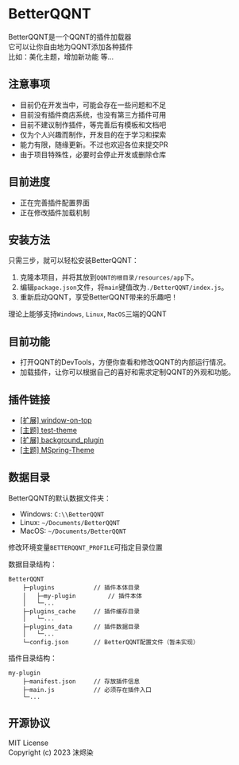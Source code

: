 # BetterQQNT

BetterQQNT是一个QQNT的插件加载器  
它可以让你自由地为QQNT添加各种插件  
比如：美化主题，增加新功能 等...


## 注意事项

- 目前仍在开发当中，可能会存在一些问题和不足
- 目前没有插件商店系统，也没有第三方插件可用
- 目前不建议制作插件，等完善后有模板和文档吧
- 仅为个人兴趣而制作，开发目的在于学习和探索
- 能力有限，随缘更新。不过也欢迎各位来提交PR
- 由于项目特殊性，必要时会停止开发或删除仓库


## 目前进度
- 正在完善插件配置界面
- 正在修改插件加载机制


## 安装方法

只需三步，就可以轻松安装BetterQQNT：

1. 克隆本项目，并将其放到`QQNT的根目录/resources/app`下。
2. 编辑`package.json`文件，将`main`键值改为`./BetterQQNT/index.js`。
3. 重新启动QQNT，享受BetterQQNT带来的乐趣吧！

理论上能够支持`Windows`, `Linux`, `MacOS`三端的QQNT


## 目前功能

- 打开QQNT的DevTools，方便你查看和修改QQNT的内部运行情况。
- 加载插件，让你可以根据自己的喜好和需求定制QQNT的外观和功能。


## 插件链接

- [[扩展] window-on-top](https://github.com/mo-jinran/BetterQQNT-window-on-top)
- [[主题] test-theme](https://github.com/mo-jinran/BetterQQNT-test-theme)
- [[扩展] background_plugin](https://github.com/xh321/BetterQQNT-Background-Plugin)
- [[主题] MSpring-Theme](https://github.com/MUKAPP/BetterQQNT-MSpring-Theme)


## 数据目录

BetterQQNT的默认数据文件夹：

- Windows: `C:\\BetterQQNT`
- Linux: `~/Documents/BetterQQNT`
- MacOS: `~/Documents/BetterQQNT`

修改环境变量`BETTERQQNT_PROFILE`可指定目录位置

数据目录结构：
```
BetterQQNT
    ├─plugins           // 插件本体目录
    │   ├─my-plugin         // 插件本体
    │   └─...
    ├─plugins_cache     // 插件缓存目录
    │   └─...
    ├─plugins_data      // 插件数据目录
    │   └─...
    └─config.json       // BetterQQNT配置文件（暂未实现）
```

插件目录结构：
```
my-plugin
    ├─manifest.json     // 存放插件信息
    ├─main.js           // 必须存在插件入口
    └─...
```


## 开源协议

MIT License  
Copyright (c) 2023 沫烬染
